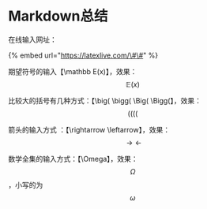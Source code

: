 # Markdown总结

在线输入网址：

{% embed url="https://latexlive.com/\#\#" %}



期望符号的输入【\mathbb E\(x\)】，效果：$$\mathbb E(x)$$

比较大的括号有几种方式：【\big\( \bigg\( \Big\( \Bigg\(】，效果：$$\big( \bigg( \Big( \Bigg($$

箭头的输入方式 ：【\rightarrow \leftarrow】，效果：$$ \rightarrow \leftarrow $$

数学全集的输入方式：【\Omega】，效果：$$\Omega$$，小写的为$$\omega$$



